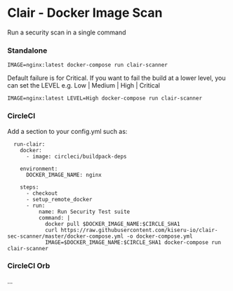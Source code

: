 # Clair - Docker Image Scan

Run a security scan in a single command

### Standalone
```
IMAGE=nginx:latest docker-compose run clair-scanner
```
Default failure is for Critical. If you want to fail the build at a lower level, you can set the LEVEL e.g. Low | Medium | High | Critical

```
IMAGE=nginx:latest LEVEL=High docker-compose run clair-scanner
```


### CircleCI

Add a section to your config.yml such as:

```
  run-clair:
    docker:
      - image: circleci/buildpack-deps

    environment:
      DOCKER_IMAGE_NAME: nginx 

    steps:
      - checkout
      - setup_remote_docker
      - run:
          name: Run Security Test suite
          command: |
            docker pull $DOCKER_IMAGE_NAME:$CIRCLE_SHA1
            curl https://raw.githubusercontent.com/kiseru-io/clair-sec-scanner/master/docker-compose.yml -o docker-compose.yml
            IMAGE=$DOCKER_IMAGE_NAME:$CIRCLE_SHA1 docker-compose run clair-scanner

```

### CircleCI Orb
...
